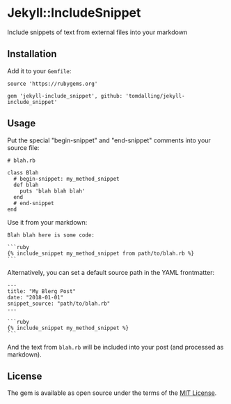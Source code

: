 # Jekyll::IncludeSnippet

Include snippets of text from external files into your markdown

## Installation

Add it to your `Gemfile`:

    source 'https://rubygems.org'

    gem 'jekyll-include_snippet', github: 'tomdalling/jekyll-include_snippet'

## Usage

Put the special "begin-snippet" and "end-snippet" comments into your source file:

    # blah.rb

    class Blah
      # begin-snippet: my_method_snippet
      def blah
        puts 'blah blah blah'
      end
      # end-snippet
    end

Use it from your markdown:

    Blah blah here is some code:

    ```ruby
    {% include_snippet my_method_snippet from path/to/blah.rb %}
    ```

Alternatively, you can set a default source path in the YAML frontmatter:

    ---
    title: "My Blerg Post"
    date: "2018-01-01"
    snippet_source: "path/to/blah.rb"
    ---

    ```ruby
    {% include_snippet my_method_snippet %}
    ```

And the text from `blah.rb` will be included into your post (and processed as markdown).


## License

The gem is available as open source under the terms of the [MIT License](http://opensource.org/licenses/MIT).
